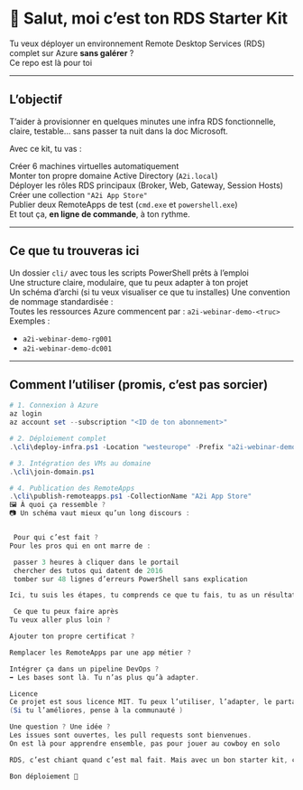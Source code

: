 # 👋 Salut, moi c’est ton RDS Starter Kit

Tu veux déployer un environnement Remote Desktop Services (RDS) complet sur Azure **sans galérer** ?  
Ce repo est là pour toi 

---

##  L’objectif

T’aider à provisionner en quelques minutes une infra RDS fonctionnelle, claire, testable… sans passer ta nuit dans la doc Microsoft.

Avec ce kit, tu vas :

 Créer 6 machines virtuelles automatiquement  
 Monter ton propre domaine Active Directory (`A2i.local`)  
 Déployer les rôles RDS principaux (Broker, Web, Gateway, Session Hosts)  
Créer une collection `"A2i App Store"`  
 Publier deux RemoteApps de test (`cmd.exe` et `powershell.exe`)  
 Et tout ça, **en ligne de commande**, à ton rythme.

---

##  Ce que tu trouveras ici

 Un dossier `cli/` avec tous les scripts PowerShell prêts à l’emploi  
 Une structure claire, modulaire, que tu peux adapter à ton projet  
 Un schéma d’archi (si tu veux visualiser ce que tu installes)   Une convention de nommage standardisée :  
Toutes les ressources Azure commencent par : `a2i-webinar-demo-<truc>`  
Exemples :  
- `a2i-webinar-demo-rg001`  
- `a2i-webinar-demo-dc001`

---

##  Comment l’utiliser (promis, c’est pas sorcier)

```powershell
# 1. Connexion à Azure
az login
az account set --subscription "<ID de ton abonnement>"

# 2. Déploiement complet
.\cli\deploy-infra.ps1 -Location "westeurope" -Prefix "a2i-webinar-demo"

# 3. Intégration des VMs au domaine
.\cli\join-domain.ps1

# 4. Publication des RemoteApps
.\cli\publish-remoteapps.ps1 -CollectionName "A2i App Store"
🖼 À quoi ça ressemble ?
📷 Un schéma vaut mieux qu’un long discours :


 Pour qui c’est fait ?
Pour les pros qui en ont marre de :

 passer 3 heures à cliquer dans le portail
 chercher des tutos qui datent de 2016
 tomber sur 48 lignes d’erreurs PowerShell sans explication

Ici, tu suis les étapes, tu comprends ce que tu fais, tu as un résultat.

 Ce que tu peux faire après
Tu veux aller plus loin ?

Ajouter ton propre certificat ?

Remplacer les RemoteApps par une app métier ?

Intégrer ça dans un pipeline DevOps ?
➡️ Les bases sont là. Tu n’as plus qu’à adapter.

Licence
Ce projet est sous licence MIT. Tu peux l’utiliser, l’adapter, le partager.
(Si tu l’améliores, pense à la communauté )

Une question ? Une idée ?  
Les issues sont ouvertes, les pull requests sont bienvenues.
On est là pour apprendre ensemble, pas pour jouer au cowboy en solo 

RDS, c’est chiant quand c’est mal fait. Mais avec un bon starter kit, c’est fluide, propre et efficace.

Bon déploiement 🚀

